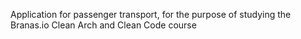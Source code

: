 Application for passenger transport, for the purpose of studying the Branas.io Clean Arch and Clean Code course
